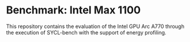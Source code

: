 # Benchmark: Intel Max 1100

This repository contains the evaluation of the Intel GPU Arc A770 through the execution of SYCL-bench with the support of energy profiling. 
